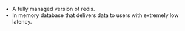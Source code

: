 

- A fully managed version of redis.
- In memory database that delivers data to users with extremely low latency.